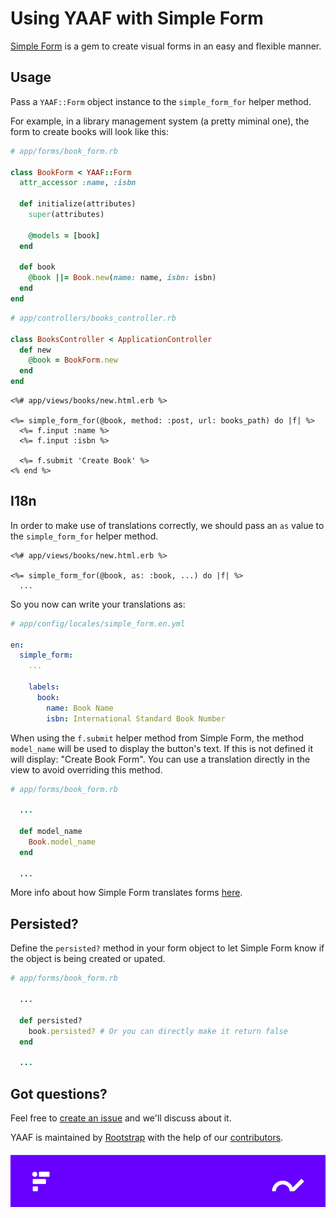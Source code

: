 # Using YAAF with Simple Form

[Simple Form](https://github.com/heartcombo/simple_form) is a gem to create visual forms in an easy and flexible manner.

## Usage

Pass a `YAAF::Form` object instance to the `simple_form_for` helper method.

For example, in a library management system (a pretty miminal one), the form to create books will look like this:

```ruby
# app/forms/book_form.rb

class BookForm < YAAF::Form
  attr_accessor :name, :isbn

  def initialize(attributes)
    super(attributes)

    @models = [book]
  end

  def book
    @book ||= Book.new(name: name, isbn: isbn)
  end
end
```


```ruby
# app/controllers/books_controller.rb

class BooksController < ApplicationController
  def new
    @book = BookForm.new
  end
end
```

```erb
<%# app/views/books/new.html.erb %>

<%= simple_form_for(@book, method: :post, url: books_path) do |f| %>
  <%= f.input :name %>
  <%= f.input :isbn %>

  <%= f.submit 'Create Book' %>
<% end %>
```

## I18n

In order to make use of translations correctly, we should pass an `as` value to the `simple_form_for` helper method.

```erb
<%# app/views/books/new.html.erb %>

<%= simple_form_for(@book, as: :book, ...) do |f| %>
  ...
```

So you now can write your translations as:

```yaml
# app/config/locales/simple_form.en.yml

en:
  simple_form:
    ...

    labels:
      book:
        name: Book Name
        isbn: International Standard Book Number
```

When using the `f.submit` helper method from Simple Form, the method `model_name` will be used to display the
button's text. If this is not defined it will display: "Create Book Form".
You can use a translation directly in the view to avoid overriding this method.

```ruby
# app/forms/book_form.rb

  ...

  def model_name
    Book.model_name
  end

  ...
```

More info about how Simple Form translates forms [here](https://github.com/heartcombo/simple_form#i18n).

## Persisted?

Define the `persisted?` method in your form object to let Simple Form know if the object is being created or upated.

```ruby
# app/forms/book_form.rb

  ...

  def persisted?
    book.persisted? # Or you can directly make it return false
  end

  ...
```

## Got questions?

Feel free to [create an issue](https://github.com/rootstrap/yaaf/issues) and we'll discuss about it.

YAAF is maintained by [Rootstrap](http://www.rootstrap.com) with the help of our [contributors](https://github.com/rootstrap/yaaf/contributors).

[![YAAF](../images/footer.png)](http://www.rootstrap.com)
